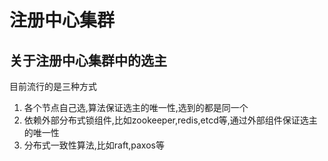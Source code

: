 # 注册中心集群

## 关于注册中心集群中的选主
 目前流行的是三种方式 
1. 各个节点自己选,算法保证选主的唯一性,选到的都是同一个
2. 依赖外部分布式锁组件,比如zookeeper,redis,etcd等,通过外部组件保证选主的唯一性
3. 分布式一致性算法,比如raft,paxos等